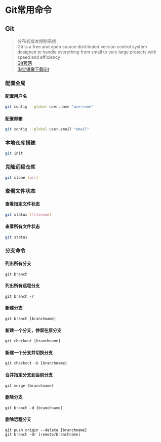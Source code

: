 # Git常用命令
## Git
>分布式版本控制系统  
Git is a free and open source distributed version control system designed to handle everything from small to very large projects with speed and efficiency  
[Git官网](https://git-scm.com/)  
[淘宝镜像下载Git](https://registry.npmmirror.com/binary.html?path=git-for-windows/) 
### 配置全局
#### 配置用户名
```bash
git config --global user.name "username"
 ```
#### 配置邮箱
```bash
git config --global user.email "email"
 ```
### 本地仓库搭建
```bash
git init
 ```
### 克隆远程仓库
```bash
git clone [url]
 ```
### 查看文件状态
#### 查看指定文件状态
```bash
git status [filename]
 ```
#### 查看所有文件状态
```bash
git status
 ```
### 分支命令
#### 列出所有分支
```
git branch
```
#### 列出所有远程分支
```
git branch -r
```
#### 新建分支
```
git branch [branchname]
```
#### 新建一个分支，停留在原分支
```
git checkout [branchname]
```
#### 新建一个分支并切换分支
```
git checkout -b [branchname]
```
#### 合并指定分支到当前分支
```
git merge [branchname]
```
#### 删除分支
```
git branch -d [branchname]
```
#### 删除远程分支
```
git push origin --delete [branchname]
git branch -dr [remote/branchname]
```